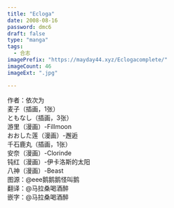 ```yaml
---
title: "Ecloga"
date: 2008-08-16
password: dmc6
draft: false
type: "manga"
tags:
  - 合志
imagePrefix: "https://mayday44.xyz/Eclogacomplete/"  
imageCount: 46
imageExt: ".jpg" 

---
```

作者：依次为  
麦子（插画，1张）  
ともなし（插画，3张）  
游里（漫画）-Fillmoon  
おおした莲（漫画）-邂逅  
千石鹿丸（插画，1张）  
安奈（漫画）-Clorinde  
钝红（漫画）-伊卡洛斯的太阳  
八神（漫画）-Beast  
图源：@eee鹅鹅鹅怪叫鹅  
翻译：@马拉桑喝酒醉  
嵌字：@马拉桑喝酒醉  
